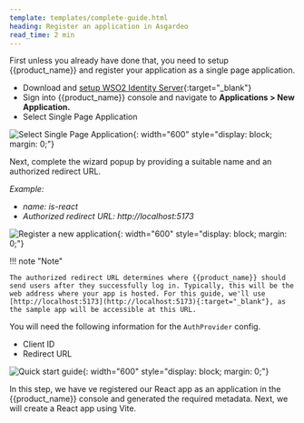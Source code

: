 ```yaml
---
template: templates/complete-guide.html
heading: Register an application in Asgardeo
read_time: 2 min
---
```


First unless you already have done that, you need to setup {{product_name}} and register your application as a single page application.

* Download and [setup WSO2 Identity Server](https://is.docs.wso2.com/en/latest/get-started/quick-set-up/){:target="_blank"} 
* Sign into {{product_name}} console and navigate to **Applications > New Application.**
* Select Single Page Application

![Select Single Page Application]({{base_path}}/complete-guides/react/assets/img/image5.png){: width="600" style="display: block; margin: 0;"}  
  
Next, complete the wizard popup by providing a suitable name and an authorized redirect URL.

*Example:*

* *name: is-react*
* *Authorized redirect URL: http://localhost:5173*



![Register a new application]({{base_path}}/complete-guides/react/assets/img/image8.png){: width="600" style="display: block; margin: 0;"}

!!! note "Note"

    The authorized redirect URL determines where {{product_name}} should send users after they successfully log in. Typically, this will be the web address where your app is hosted. For this guide, we'll use [http://localhost:5173](http://localhost:5173){:target="_blank"}, as the sample app will be accessible at this URL.


    
You will need the following information for the `AuthProvider` config.

* Client ID
* Redirect URL

![Quick start guide]({{base_path}}/complete-guides/react/assets/img/image9.png){: width="600" style="display: block; margin: 0;"}

In this step, we have ve registered our React app as an application in the {{product_name}} console and generated the required metadata. Next, we will create a React app using Vite.
